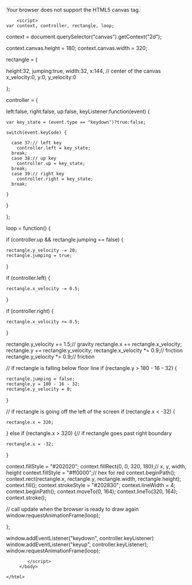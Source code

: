 <!DOCTYPE html>
<html>
    <head>
        <meta charset="utf-8">
        <title>lazer battle</title>
    </head>
    <body>
        <canvas id="canvas" width="750" height="400" style="border:1px solid lightgrey;">
        Your browser does not support the HTML5 canvas tag.
        </canvas>
        
        <script>
    var context, controller, rectangle, loop;

context = document.querySelector("canvas").getContext("2d");

context.canvas.height = 180;
context.canvas.width = 320;

rectangle = {

  height:32,
  jumping:true,
  width:32,
  x:144, // center of the canvas
  x_velocity:0,
  y:0,
  y_velocity:0

};

controller = {

  left:false,
  right:false,
  up:false,
  keyListener:function(event) {

    var key_state = (event.type == "keydown")?true:false;

    switch(event.keyCode) {

      case 37:// left key
        controller.left = key_state;
      break;
      case 38:// up key
        controller.up = key_state;
      break;
      case 39:// right key
        controller.right = key_state;
      break;

    }

  }

};

loop = function() {

  if (controller.up && rectangle.jumping == false) {

    rectangle.y_velocity -= 20;
    rectangle.jumping = true;

  }

  if (controller.left) {

    rectangle.x_velocity -= 0.5;

  }

  if (controller.right) {

    rectangle.x_velocity += 0.5;

  }

  rectangle.y_velocity += 1.5;// gravity
  rectangle.x += rectangle.x_velocity;
  rectangle.y += rectangle.y_velocity;
  rectangle.x_velocity *= 0.9;// friction
  rectangle.y_velocity *= 0.9;// friction

  // if rectangle is falling below floor line
  if (rectangle.y > 180 - 16 - 32) {

    rectangle.jumping = false;
    rectangle.y = 180 - 16 - 32;
    rectangle.y_velocity = 0;

  }

  // if rectangle is going off the left of the screen
  if (rectangle.x < -32) {

    rectangle.x = 320;

  } else if (rectangle.x > 320) {// if rectangle goes past right boundary

    rectangle.x = -32;

  }

  context.fillStyle = "#202020";
  context.fillRect(0, 0, 320, 180);// x, y, width, height
  context.fillStyle = "#ff0000";// hex for red
  context.beginPath();
  context.rect(rectangle.x, rectangle.y, rectangle.width, rectangle.height);
  context.fill();
  context.strokeStyle = "#202830";
  context.lineWidth = 4;
  context.beginPath();
  context.moveTo(0, 164);
  context.lineTo(320, 164);
  context.stroke();

  // call update when the browser is ready to draw again
  window.requestAnimationFrame(loop);

};

window.addEventListener("keydown", controller.keyListener)
window.addEventListener("keyup", controller.keyListener);
window.requestAnimationFrame(loop);

            </script>
         </body>
    
    </html>
